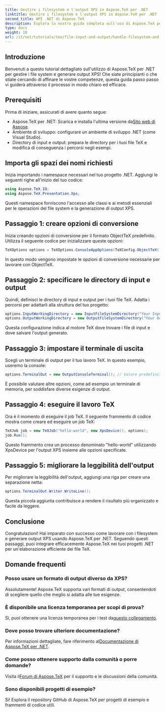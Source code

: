 ```yaml
---
title: Gestire i filesystem e l'output XPS in Aspose.TeX per .NET
linktitle: Gestire i filesystem e l'output XPS in Aspose.TeX per .NET
second_title: API .NET di Aspose.TeX
description: Esplora la nostra guida completa sull'uso di Aspose.TeX per .NET per gestire i file system e generare output XPS. Questo tutorial passo dopo passo copre tutto, dalla configurazione del tuo ambiente all'esecuzione di un job TeX.
type: docs
weight: 10
url: /it/net/tutorials/tex/file-input-and-output/handle-filesystem-and-xps-output/
---
```

## Introduzione

Benvenuti a questo tutorial dettagliato sull'utilizzo di Aspose.TeX per .NET per gestire i file system e generare output XPS! Che siate principianti o che stiate cercando di affinare le vostre competenze, questa guida passo passo vi guiderà attraverso il processo in modo chiaro ed efficace.

## Prerequisiti

Prima di iniziare, assicurati di avere quanto segue:

-  Aspose.TeX per .NET: Scarica e installa l'ultima versione da[Sito web di Aspose](https://releases.aspose.com/tex/net/).
- Ambiente di sviluppo: configurare un ambiente di sviluppo .NET (come Visual Studio).
- Directory di input e output: prepara le directory per i tuoi file TeX e modifica di conseguenza i percorsi negli esempi.

## Importa gli spazi dei nomi richiesti

Inizia importando i namespace necessari nel tuo progetto .NET. Aggiungi le seguenti righe all'inizio del tuo codice:

```csharp
using Aspose.TeX.IO;
using Aspose.TeX.Presentation.Xps;
```

Questi namespace forniscono l'accesso alle classi e ai metodi essenziali per le operazioni del file system e la generazione di output XPS.

## Passaggio 1: creare opzioni di conversione

Inizia creando opzioni di conversione per il formato ObjectTeX predefinito. Utilizza il seguente codice per inizializzare queste opzioni:

```csharp
TeXOptions options = TeXOptions.ConsoleAppOptions(TeXConfig.ObjectTeX());
```

In questo modo vengono impostate le opzioni di conversione necessarie per lavorare con ObjectTeX.

## Passaggio 2: specificare le directory di input e output

Quindi, definisci le directory di input e output per i tuoi file TeX. Adatta i percorsi per adattarli alla struttura del tuo progetto:

```csharp
options.InputWorkingDirectory = new InputFileSystemDirectory("Your Input Directory");
options.OutputWorkingDirectory = new OutputFileSystemDirectory("Your Output Directory");
```

Questa configurazione indica al motore TeX dove trovare i file di input e dove salvare l'output generato.

## Passaggio 3: impostare il terminale di uscita

Scegli un terminale di output per il tuo lavoro TeX. In questo esempio, useremo la console:

```csharp
options.TerminalOut = new OutputConsoleTerminal(); // Valore predefinito. Assegnazione arbitraria.
```

È possibile valutare altre opzioni, come ad esempio un terminale di memoria, per soddisfare diverse esigenze di output.

## Passaggio 4: eseguire il lavoro TeX

Ora è il momento di eseguire il job TeX. Il seguente frammento di codice mostra come creare ed eseguire un job TeX:

```csharp
TeXJob job = new TeXJob("hello-world", new XpsDevice(), options);
job.Run();
```

Questo frammento crea un processo denominato "hello-world" utilizzando XpsDevice per l'output XPS insieme alle opzioni specificate.

## Passaggio 5: migliorare la leggibilità dell'output

Per migliorare la leggibilità dell'output, aggiungi una riga per creare una separazione netta:

```csharp
options.TerminalOut.Writer.WriteLine();
```

Questa piccola aggiunta contribuisce a rendere il risultato più organizzato e facile da leggere.

## Conclusione

Congratulazioni! Hai imparato con successo come lavorare con i filesystem e generare output XPS usando Aspose.TeX per .NET. Seguendo questi passaggi, puoi integrare efficacemente Aspose.TeX nei tuoi progetti .NET per un'elaborazione efficiente dei file TeX.

## Domande frequenti

### Posso usare un formato di output diverso da XPS?

Assolutamente! Aspose.TeX supporta vari formati di output, consentendoti di scegliere quello che meglio si adatta alle tue esigenze.

### È disponibile una licenza temporanea per scopi di prova?

 Sì, puoi ottenere una licenza temporanea per i test da[questo collegamento](https://purchase.conholdate.com/temporary-license/).

### Dove posso trovare ulteriore documentazione?

 Per informazioni dettagliate, fare riferimento al[Documentazione di Aspose.TeX per .NET](https://reference.aspose.com/tex/net/).

### Come posso ottenere supporto dalla comunità o porre domande?

 Visita il[Forum di Aspose.TeX](https://forum.aspose.com/c/tex/47) per il supporto e le discussioni della comunità.

### Sono disponibili progetti di esempio?

Sì! Esplora il repository GitHub di Aspose.TeX per progetti di esempio e frammenti di codice utili.
